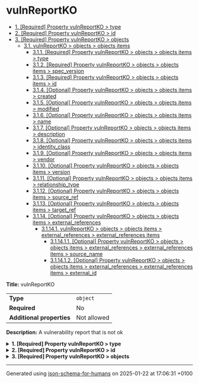 # vulnReportKO

- [1. [Required] Property vulnReportKO > type](#type)
- [2. [Required] Property vulnReportKO > id](#id)
- [3. [Required] Property vulnReportKO > objects](#objects)
  - [3.1. vulnReportKO > objects > objects items](#autogenerated_heading_2)
    - [3.1.1. [Required] Property vulnReportKO > objects > objects items > type](#objects_items_type)
    - [3.1.2. [Required] Property vulnReportKO > objects > objects items > spec_version](#objects_items_spec_version)
    - [3.1.3. [Required] Property vulnReportKO > objects > objects items > id](#objects_items_id)
    - [3.1.4. [Optional] Property vulnReportKO > objects > objects items > created](#objects_items_created)
    - [3.1.5. [Optional] Property vulnReportKO > objects > objects items > modified](#objects_items_modified)
    - [3.1.6. [Optional] Property vulnReportKO > objects > objects items > name](#objects_items_name)
    - [3.1.7. [Optional] Property vulnReportKO > objects > objects items > description](#objects_items_description)
    - [3.1.8. [Optional] Property vulnReportKO > objects > objects items > identity_class](#objects_items_identity_class)
    - [3.1.9. [Optional] Property vulnReportKO > objects > objects items > vendor](#objects_items_vendor)
    - [3.1.10. [Optional] Property vulnReportKO > objects > objects items > version](#objects_items_version)
    - [3.1.11. [Optional] Property vulnReportKO > objects > objects items > relationship_type](#objects_items_relationship_type)
    - [3.1.12. [Optional] Property vulnReportKO > objects > objects items > source_ref](#objects_items_source_ref)
    - [3.1.13. [Optional] Property vulnReportKO > objects > objects items > target_ref](#objects_items_target_ref)
    - [3.1.14. [Optional] Property vulnReportKO > objects > objects items > external_references](#objects_items_external_references)
      - [3.1.14.1. vulnReportKO > objects > objects items > external_references > external_references items](#autogenerated_heading_3)
        - [3.1.14.1.1. [Optional] Property vulnReportKO > objects > objects items > external_references > external_references items > source_name](#objects_items_external_references_items_source_name)
        - [3.1.14.1.2. [Optional] Property vulnReportKO > objects > objects items > external_references > external_references items > external_id](#objects_items_external_references_items_external_id)

**Title:** vulnReportKO

|                           |             |
| ------------------------- | ----------- |
| **Type**                  | `object`    |
| **Required**              | No          |
| **Additional properties** | Not allowed |

**Description:** A vulnerability report that is not ok

<details>
<summary>
<strong> <a name="type"></a>1. [Required] Property vulnReportKO > type</strong>  

</summary>
<blockquote>

|              |          |
| ------------ | -------- |
| **Type**     | `string` |
| **Required** | Yes      |

**Description:** property extension from the request (coming from the STIX format)

</blockquote>
</details>

<details>
<summary>
<strong> <a name="id"></a>2. [Required] Property vulnReportKO > id</strong>  

</summary>
<blockquote>

|              |          |
| ------------ | -------- |
| **Type**     | `string` |
| **Required** | Yes      |

| Restrictions                      |                                                                           |
| --------------------------------- | ------------------------------------------------------------------------- |
| **Must match regular expression** | ```^bundle--.*$``` [Test](https://regex101.com/?regex=%5Ebundle--.%2A%24) |

</blockquote>
</details>

<details>
<summary>
<strong> <a name="objects"></a>3. [Required] Property vulnReportKO > objects</strong>  

</summary>
<blockquote>

|              |                   |
| ------------ | ----------------- |
| **Type**     | `array of object` |
| **Required** | Yes               |

|                      | Array restrictions |
| -------------------- | ------------------ |
| **Min items**        | N/A                |
| **Max items**        | N/A                |
| **Items unicity**    | False              |
| **Additional items** | False              |
| **Tuple validation** | See below          |

| Each item of this array must be | Description |
| ------------------------------- | ----------- |
| [objects items](#objects_items) | -           |

### <a name="autogenerated_heading_2"></a>3.1. vulnReportKO > objects > objects items

|                           |             |
| ------------------------- | ----------- |
| **Type**                  | `object`    |
| **Required**              | No          |
| **Additional properties** | Not allowed |

<details>
<summary>
<strong> <a name="objects_items_type"></a>3.1.1. [Required] Property vulnReportKO > objects > objects items > type</strong>  

</summary>
<blockquote>

|              |          |
| ------------ | -------- |
| **Type**     | `string` |
| **Required** | Yes      |

**Description:** type of the object

</blockquote>
</details>

<details>
<summary>
<strong> <a name="objects_items_spec_version"></a>3.1.2. [Required] Property vulnReportKO > objects > objects items > spec_version</strong>  

</summary>
<blockquote>

|              |          |
| ------------ | -------- |
| **Type**     | `string` |
| **Required** | Yes      |

**Description:** version of the stix format

</blockquote>
</details>

<details>
<summary>
<strong> <a name="objects_items_id"></a>3.1.3. [Required] Property vulnReportKO > objects > objects items > id</strong>  

</summary>
<blockquote>

|              |          |
| ------------ | -------- |
| **Type**     | `string` |
| **Required** | Yes      |

</blockquote>
</details>

<details>
<summary>
<strong> <a name="objects_items_created"></a>3.1.4. [Optional] Property vulnReportKO > objects > objects items > created</strong>  

</summary>
<blockquote>

|              |             |
| ------------ | ----------- |
| **Type**     | `string`    |
| **Required** | No          |
| **Format**   | `date-time` |

**Description:** timestamp of the creation in ISO-8601 (UTC)

</blockquote>
</details>

<details>
<summary>
<strong> <a name="objects_items_modified"></a>3.1.5. [Optional] Property vulnReportKO > objects > objects items > modified</strong>  

</summary>
<blockquote>

|              |             |
| ------------ | ----------- |
| **Type**     | `string`    |
| **Required** | No          |
| **Format**   | `date-time` |

**Description:** timestamp of the modification in ISO-8601 (UTC)

</blockquote>
</details>

<details>
<summary>
<strong> <a name="objects_items_name"></a>3.1.6. [Optional] Property vulnReportKO > objects > objects items > name</strong>  

</summary>
<blockquote>

|              |          |
| ------------ | -------- |
| **Type**     | `string` |
| **Required** | No       |

</blockquote>
</details>

<details>
<summary>
<strong> <a name="objects_items_description"></a>3.1.7. [Optional] Property vulnReportKO > objects > objects items > description</strong>  

</summary>
<blockquote>

|              |          |
| ------------ | -------- |
| **Type**     | `string` |
| **Required** | No       |

</blockquote>
</details>

<details>
<summary>
<strong> <a name="objects_items_identity_class"></a>3.1.8. [Optional] Property vulnReportKO > objects > objects items > identity_class</strong>  

</summary>
<blockquote>

|              |          |
| ------------ | -------- |
| **Type**     | `string` |
| **Required** | No       |

**Description:** vehicle identification number (VIN)

</blockquote>
</details>

<details>
<summary>
<strong> <a name="objects_items_vendor"></a>3.1.9. [Optional] Property vulnReportKO > objects > objects items > vendor</strong>  

</summary>
<blockquote>

|              |          |
| ------------ | -------- |
| **Type**     | `string` |
| **Required** | No       |

**Description:** vendor of the software

</blockquote>
</details>

<details>
<summary>
<strong> <a name="objects_items_version"></a>3.1.10. [Optional] Property vulnReportKO > objects > objects items > version</strong>  

</summary>
<blockquote>

|              |          |
| ------------ | -------- |
| **Type**     | `string` |
| **Required** | No       |

**Description:** software version

</blockquote>
</details>

<details>
<summary>
<strong> <a name="objects_items_relationship_type"></a>3.1.11. [Optional] Property vulnReportKO > objects > objects items > relationship_type</strong>  

</summary>
<blockquote>

|              |          |
| ------------ | -------- |
| **Type**     | `string` |
| **Required** | No       |

**Description:** relationship type of the deviation

</blockquote>
</details>

<details>
<summary>
<strong> <a name="objects_items_source_ref"></a>3.1.12. [Optional] Property vulnReportKO > objects > objects items > source_ref</strong>  

</summary>
<blockquote>

|              |          |
| ------------ | -------- |
| **Type**     | `string` |
| **Required** | No       |

**Description:** reference to the source indicator

</blockquote>
</details>

<details>
<summary>
<strong> <a name="objects_items_target_ref"></a>3.1.13. [Optional] Property vulnReportKO > objects > objects items > target_ref</strong>  

</summary>
<blockquote>

|              |          |
| ------------ | -------- |
| **Type**     | `string` |
| **Required** | No       |

**Description:** reference to the target indicator

</blockquote>
</details>

<details>
<summary>
<strong> <a name="objects_items_external_references"></a>3.1.14. [Optional] Property vulnReportKO > objects > objects items > external_references</strong>  

</summary>
<blockquote>

|              |                   |
| ------------ | ----------------- |
| **Type**     | `array of object` |
| **Required** | No                |

|                      | Array restrictions |
| -------------------- | ------------------ |
| **Min items**        | N/A                |
| **Max items**        | N/A                |
| **Items unicity**    | False              |
| **Additional items** | False              |
| **Tuple validation** | See below          |

| Each item of this array must be                                       | Description |
| --------------------------------------------------------------------- | ----------- |
| [external_references items](#objects_items_external_references_items) | -           |

##### <a name="autogenerated_heading_3"></a>3.1.14.1. vulnReportKO > objects > objects items > external_references > external_references items

|                           |                  |
| ------------------------- | ---------------- |
| **Type**                  | `object`         |
| **Required**              | No               |
| **Additional properties** | Any type allowed |

<details>
<summary>
<strong> <a name="objects_items_external_references_items_source_name"></a>3.1.14.1.1. [Optional] Property vulnReportKO > objects > objects items > external_references > external_references items > source_name</strong>  

</summary>
<blockquote>

|              |          |
| ------------ | -------- |
| **Type**     | `string` |
| **Required** | No       |

**Description:** Name of the source

</blockquote>
</details>

<details>
<summary>
<strong> <a name="objects_items_external_references_items_external_id"></a>3.1.14.1.2. [Optional] Property vulnReportKO > objects > objects items > external_references > external_references items > external_id</strong>  

</summary>
<blockquote>

|              |          |
| ------------ | -------- |
| **Type**     | `string` |
| **Required** | No       |

</blockquote>
</details>

</blockquote>
</details>

</blockquote>
</details>

----------------------------------------------------------------------------------------------------------------------------
Generated using [json-schema-for-humans](https://github.com/coveooss/json-schema-for-humans) on 2025-01-22 at 17:06:31 +0100